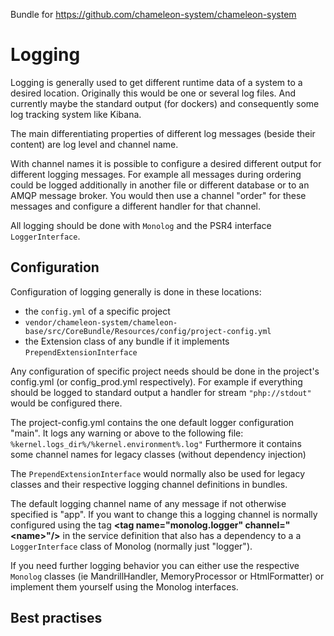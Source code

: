 Bundle for https://github.com/chameleon-system/chameleon-system

# Logging

Logging is generally used to get different runtime data of a system to a desired location.
Originally this would be one or several log files. And currently maybe the standard output (for dockers) and consequently some log
tracking system like Kibana.

The main differentiating properties of different log messages (beside their content) are log level and channel name.

With channel names it is possible to configure a desired different output for different logging messages. For example all 
messages during ordering could be logged additionally in another file or different database or to an AMQP message broker.
You would then use a channel "order" for these messages and configure a different handler for that channel.

All logging should be done with `Monolog` and the PSR4 interface `LoggerInterface`.


## Configuration

Configuration of logging generally is done in these locations:
- the `config.yml` of a specific project
- `vendor/chameleon-system/chameleon-base/src/CoreBundle/Resources/config/project-config.yml`
- the Extension class of any bundle if it implements `PrependExtensionInterface`

Any configuration of specific project needs should be done in the project's config.yml (or config_prod.yml respectively).
For example if everything should be logged to standard output a handler for stream `"php://stdout"` would be configured there.

The project-config.yml contains the one default logger configuration "main".
It logs any warning or above to the following file: `%kernel.logs_dir%/%kernel.environment%.log"`
Furthermore it contains some channel names for legacy classes (without dependency injection)

The `PrependExtensionInterface` would normally also be used for legacy classes and
their respective logging channel definitions in bundles.


The default logging channel name of any message if not otherwise specified is "app".
If you want to change this a logging channel is normally configured using the tag
**\<tag name="monolog.logger" channel="\<name\>"/\>** in the service definition that also has a dependency to a
a `LoggerInterface` class of Monolog (normally just "logger").


If you need further logging behavior you can either use the respective `Monolog` classes (ie MandrillHandler, 
MemoryProcessor or HtmlFormatter) or implement them yourself using the Monolog interfaces.

## Best practises

